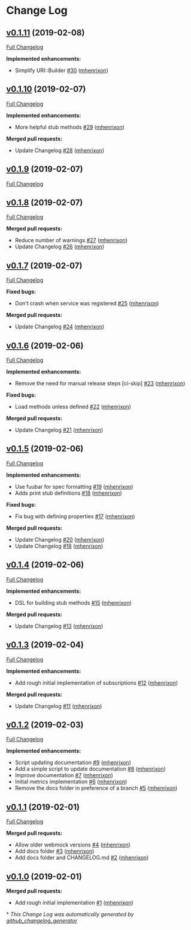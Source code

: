 # Change Log

## [v0.1.11](https://github.com/mhenrixon/stub_requests/tree/v0.1.11) (2019-02-08)
[Full Changelog](https://github.com/mhenrixon/stub_requests/compare/v0.1.10...v0.1.11)

**Implemented enhancements:**

- Simplify URI::Builder [\#30](https://github.com/mhenrixon/stub_requests/pull/30) ([mhenrixon](https://github.com/mhenrixon))

## [v0.1.10](https://github.com/mhenrixon/stub_requests/tree/v0.1.10) (2019-02-07)
[Full Changelog](https://github.com/mhenrixon/stub_requests/compare/v0.1.9...v0.1.10)

**Implemented enhancements:**

- More helpful stub methods [\#29](https://github.com/mhenrixon/stub_requests/pull/29) ([mhenrixon](https://github.com/mhenrixon))

**Merged pull requests:**

- Update Changelog [\#28](https://github.com/mhenrixon/stub_requests/pull/28) ([mhenrixon](https://github.com/mhenrixon))

## [v0.1.9](https://github.com/mhenrixon/stub_requests/tree/v0.1.9) (2019-02-07)
[Full Changelog](https://github.com/mhenrixon/stub_requests/compare/v0.1.8...v0.1.9)

## [v0.1.8](https://github.com/mhenrixon/stub_requests/tree/v0.1.8) (2019-02-07)
[Full Changelog](https://github.com/mhenrixon/stub_requests/compare/v0.1.7...v0.1.8)

**Merged pull requests:**

- Reduce number of warnings [\#27](https://github.com/mhenrixon/stub_requests/pull/27) ([mhenrixon](https://github.com/mhenrixon))
- Update Changelog [\#26](https://github.com/mhenrixon/stub_requests/pull/26) ([mhenrixon](https://github.com/mhenrixon))

## [v0.1.7](https://github.com/mhenrixon/stub_requests/tree/v0.1.7) (2019-02-07)
[Full Changelog](https://github.com/mhenrixon/stub_requests/compare/v0.1.6...v0.1.7)

**Fixed bugs:**

- Don't crash when service was registered [\#25](https://github.com/mhenrixon/stub_requests/pull/25) ([mhenrixon](https://github.com/mhenrixon))

**Merged pull requests:**

- Update Changelog [\#24](https://github.com/mhenrixon/stub_requests/pull/24) ([mhenrixon](https://github.com/mhenrixon))

## [v0.1.6](https://github.com/mhenrixon/stub_requests/tree/v0.1.6) (2019-02-06)
[Full Changelog](https://github.com/mhenrixon/stub_requests/compare/v0.1.5...v0.1.6)

**Implemented enhancements:**

- Remove the need for manual release steps \[ci-skip\] [\#23](https://github.com/mhenrixon/stub_requests/pull/23) ([mhenrixon](https://github.com/mhenrixon))

**Fixed bugs:**

- Load methods unless defined [\#22](https://github.com/mhenrixon/stub_requests/pull/22) ([mhenrixon](https://github.com/mhenrixon))

**Merged pull requests:**

- Update Changelog [\#21](https://github.com/mhenrixon/stub_requests/pull/21) ([mhenrixon](https://github.com/mhenrixon))

## [v0.1.5](https://github.com/mhenrixon/stub_requests/tree/v0.1.5) (2019-02-06)
[Full Changelog](https://github.com/mhenrixon/stub_requests/compare/v0.1.4...v0.1.5)

**Implemented enhancements:**

- Use fuubar for spec formatting [\#19](https://github.com/mhenrixon/stub_requests/pull/19) ([mhenrixon](https://github.com/mhenrixon))
- Adds print stub definitions [\#18](https://github.com/mhenrixon/stub_requests/pull/18) ([mhenrixon](https://github.com/mhenrixon))

**Fixed bugs:**

- Fix bug with defining properties [\#17](https://github.com/mhenrixon/stub_requests/pull/17) ([mhenrixon](https://github.com/mhenrixon))

**Merged pull requests:**

- Update Changelog [\#20](https://github.com/mhenrixon/stub_requests/pull/20) ([mhenrixon](https://github.com/mhenrixon))
- Update Changelog [\#16](https://github.com/mhenrixon/stub_requests/pull/16) ([mhenrixon](https://github.com/mhenrixon))

## [v0.1.4](https://github.com/mhenrixon/stub_requests/tree/v0.1.4) (2019-02-06)
[Full Changelog](https://github.com/mhenrixon/stub_requests/compare/v0.1.3...v0.1.4)

**Implemented enhancements:**

- DSL for building stub methods [\#15](https://github.com/mhenrixon/stub_requests/pull/15) ([mhenrixon](https://github.com/mhenrixon))

**Merged pull requests:**

- Update Changelog [\#13](https://github.com/mhenrixon/stub_requests/pull/13) ([mhenrixon](https://github.com/mhenrixon))

## [v0.1.3](https://github.com/mhenrixon/stub_requests/tree/v0.1.3) (2019-02-04)
[Full Changelog](https://github.com/mhenrixon/stub_requests/compare/v0.1.2...v0.1.3)

**Implemented enhancements:**

- Add rough initial implementation of subscriptions [\#12](https://github.com/mhenrixon/stub_requests/pull/12) ([mhenrixon](https://github.com/mhenrixon))

**Merged pull requests:**

- Update Changelog [\#11](https://github.com/mhenrixon/stub_requests/pull/11) ([mhenrixon](https://github.com/mhenrixon))

## [v0.1.2](https://github.com/mhenrixon/stub_requests/tree/v0.1.2) (2019-02-03)
[Full Changelog](https://github.com/mhenrixon/stub_requests/compare/v0.1.1...v0.1.2)

**Implemented enhancements:**

- Script updating documentation [\#9](https://github.com/mhenrixon/stub_requests/pull/9) ([mhenrixon](https://github.com/mhenrixon))
- Add a simple script to update documentation [\#8](https://github.com/mhenrixon/stub_requests/pull/8) ([mhenrixon](https://github.com/mhenrixon))
- Improve documentation [\#7](https://github.com/mhenrixon/stub_requests/pull/7) ([mhenrixon](https://github.com/mhenrixon))
- Initial metrics implementation [\#6](https://github.com/mhenrixon/stub_requests/pull/6) ([mhenrixon](https://github.com/mhenrixon))
- Remove the docs folder in preference of a branch [\#5](https://github.com/mhenrixon/stub_requests/pull/5) ([mhenrixon](https://github.com/mhenrixon))

## [v0.1.1](https://github.com/mhenrixon/stub_requests/tree/v0.1.1) (2019-02-01)
[Full Changelog](https://github.com/mhenrixon/stub_requests/compare/v0.1.0...v0.1.1)

**Merged pull requests:**

- Allow older webmock versions [\#4](https://github.com/mhenrixon/stub_requests/pull/4) ([mhenrixon](https://github.com/mhenrixon))
- Add docs folder [\#3](https://github.com/mhenrixon/stub_requests/pull/3) ([mhenrixon](https://github.com/mhenrixon))
- Add docs folder and CHANGELOG.md [\#2](https://github.com/mhenrixon/stub_requests/pull/2) ([mhenrixon](https://github.com/mhenrixon))

## [v0.1.0](https://github.com/mhenrixon/stub_requests/tree/v0.1.0) (2019-02-01)
**Merged pull requests:**

- Add rough initial implementation [\#1](https://github.com/mhenrixon/stub_requests/pull/1) ([mhenrixon](https://github.com/mhenrixon))



\* *This Change Log was automatically generated by [github_changelog_generator](https://github.com/skywinder/Github-Changelog-Generator)*